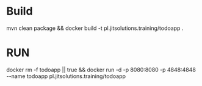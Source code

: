 # Build
mvn clean package && docker build -t pl.jitsolutions.training/todoapp .

# RUN

docker rm -f todoapp || true && docker run -d -p 8080:8080 -p 4848:4848 --name todoapp pl.jitsolutions.training/todoapp 